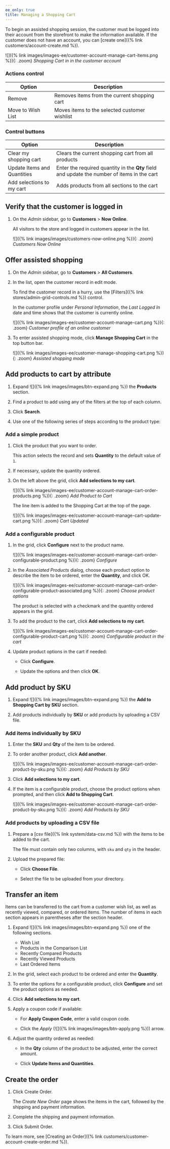 ```yaml
---
ee_only: true
title: Managing a Shopping Cart
---
```


To begin an assisted shopping session, the customer must be logged into their account from the storefront to make the information available. If the customer does not have an account, you can [create one]({% link customers/account-create.md %}).

![]({% link images/images-ee/customer-account-manage-cart-items.png %}){: .zoom}
_Shopping Cart in in the customer account_

### Actions control

|Option|Description|
|--- |--- |
|Remove|Removes items from the current shopping cart|
|Move to Wish List|Moves items to the selected customer wishlist|

### Control buttons

|Option|Description|
|--- |--- |
|Clear my shopping cart|Clears the current shopping cart from all products|
|Update Items and Quantities|Enter the required quantity in the **Qty** field and update the number of items in the cart|
|Add selections to my cart|Adds products from all sections to the cart|

## Verify that the customer is logged in

1. On the _Admin_ sidebar, go to **Customers** > **Now Online**.

   All visitors to the store and logged in customers appear in the list.

   ![]({% link images/images/customers-now-online.png %}){: .zoom}
   _Customers Now Online_

## Offer assisted shopping

1. On the _Admin_ sidebar, go to **Customers** > **All Customers**.

1. In the list, open the customer record in edit mode.

   To find the customer record in a hurry, use the [Filters]({% link stores/admin-grid-controls.md %}) control.

   In the customer profile under _Personal Information_, the _Last Logged In_ date and time shows that the customer is currently online.

   ![]({% link images/images-ee/customer-account-manage-cart.png %}){: .zoom}
   _Customer profile of an online customer_

1. To enter assisted shopping mode, click **Manage Shopping Cart** in the top button bar.

   ![]({% link images/images-ee/customer-manage-shopping-cart.png %}){: .zoom}
   _Assisted shopping mode_

## Add products to cart by attribute

1. Expand ![]({% link images/images/btn-expand.png %}) the **Products** section.

1. Find a product to add using any of the filters at the top of each column.

1. Click **Search**.

1. Use one of the following series of steps according to the product type:

### Add a simple product

1. Click the product that you want to order.

   This action selects the record and sets **Quantity** to the default value of `1`.

1. If necessary, update the quantity ordered.

1. On the left above the grid, click **Add selections to my cart**.

   ![]({% link images/images-ee/customer-account-manage-cart-order-products.png %}){: .zoom}
   _Add Product to Cart_

   The line item is added to the Shopping Cart at the top of the page.

   ![]({% link images/images-ee/customer-account-manage-cart-update-cart.png %}){: .zoom}
   _Cart Updated_

### Add a configurable product

1. In the grid, click **Configure** next to the product name.

   ![]({% link images/images-ee/customer-account-manage-cart-order-configurable-product.png %}){: .zoom}
   _Configure_

1. In the _Associated Products_ dialog, choose each product option to describe the item to be ordered, enter the **Quantity**, and click <span class="btn">OK<span/>.

   ![]({% link images/images-ee/customer-account-manage-cart-order-configurable-product-associated.png %}){: .zoom}
   _Choose product options_

   The product is selected with a checkmark and the quantity ordered appears in the grid.

1. To add the product to the cart, click **Add selections to my cart**.

   ![]({% link images/images-ee/customer-account-manage-cart-order-configurable-product-cart.png %}){: .zoom}
   _Configurable product in the cart_

1. Update product options in the cart if needed:

   - Click **Configure**.

   - Update the options and then click **OK**.

## Add product by SKU

1. Expand ![]({% link images/images/btn-expand.png %}) the **Add to Shopping Cart by SKU** section.

1. Add products individually by **SKU** or add products by uploading a CSV file.

### Add items individually by SKU

1. Enter the **SKU** and **Qty** of the item to be ordered.

1. To order another product, click **Add another**.

   ![]({% link images/images-ee/customer-account-manage-cart-order-product-by-sku.png %}){: .zoom}
   _Add Products by SKU_

1. Click **Add selections to my cart**.

1. If the item is a configurable product, choose the product options when prompted, and then click **Add to Shopping Cart**.

   ![]({% link images/images-ee/customer-account-manage-cart-order-product-by-sku.png %}){: .zoom}
   _Add Products by SKU_

### Add products by uploading a CSV file

1. Prepare a [csv file]({% link system/data-csv.md %}) with the items to be added to the cart.

   The file must contain only two columns, with `sku` and `qty` in the header.

1. Upload the prepared file:

   - Click **Choose File**.

   - Select the file to be uploaded from your directory.

## Transfer an item

Items can be transferred to the cart from a customer wish list, as well as recently viewed, compared, or ordered items. The number of items in each section appears in parentheses after the section header.

1. Expand ![]({% link images/images/btn-expand.png %}) one of the following sections.

   - Wish List
   - Products in the Comparison List
   - Recently Compared Products
   - Recently Viewed Products
   - Last Ordered Items

1. In the grid, select each product to be ordered and enter the **Quantity**.

1. To enter the options for a configurable product, click **Configure** and set the product options as needed.

1. Click **Add selections to my cart**.

1. Apply a coupon code if available:

   - For **Apply Coupon Code**, enter a valid coupon code.

   - Click the _Apply_ (![]({% link images/images/btn-apply.png %})) arrow.

1. Adjust the quantity ordered as needed:

   - In the **Qty** column of the product to be adjusted, enter the correct amount.

   - Click **Update Items and Quantities**.

## Create the order

1. Click <span class="btn">Create Order<span/>.

   The _Create New Order_ page shows the items in the cart, followed by the shipping and payment information.

1. Complete the shipping and payment information.

1. Click <span class="btn">Submit Order</span>.

To learn more, see [Creating an Order]({% link customers/customer-account-create-order.md %}).
